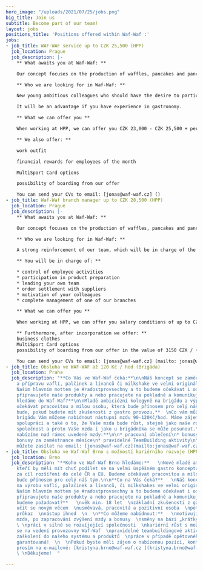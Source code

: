 ```yaml
---
hero_image: "/uploads/2021/07/25/jobs.png"
big_title: Join us
subtitle: Become part of our team!
layout: jobs
positions_title: 'Positions offered within Waf-Waf :'
jobs:
- job_title: WAF-WAF service up to CZK 25,500 (HPP)
  job_location: Prague
  job_description: |-
    ** What awaits you at Waf-Waf: **

    Our concept focuses on the production of waffles, pancakes and pancakes or a milkshake in a very original concept. Our main motto is #joyforeveryone and we will expect that from you as well. Whether you are preparing our products or working at the cash register and communicating with customers.

    ** Who we are looking for in Waf-Waf: **

    New young ambitious colleagues who should have the desire to participate in a very successful gastronomic concept, which aims to expand throughout the Czech Republic and the EU. We will expect a hard-working and kind person who will benefit our entire team.

    It will be an advantage if you have experience in gastronomy.

    ** What we can offer you **

    When working at HPP, we can offer you CZK 23,000 - CZK 25,500 + performance bonuses. We are interested in long-term cooperation and also in the fact that your salary will grow, as well as our expanding company.

    ** We also offer: **

    work outfit

    financial rewards for employees of the month

    MultiSport Card options

    possibility of boarding from our offer

    You can send your CVs to email: [jonas@waf-waf.cz] ()
- job_title: Waf-Waf branch manager up to CZK 28,500 (HPP)
  job_location: Prague
  job_description: |-
    ** What awaits you at Waf-Waf: **

    Our concept focuses on the production of waffles, pancakes and pancakes or a milkshake in a very original concept. Our main motto is #radostprovsechny and we will expect that from you as well.

    ** Who we are looking for in Waf-Waf: **

    A strong reinforcement of our team, which will be in charge of the management of our Prague branch thanks to the expansion of the Waf-Waf concept. We will expect a responsible and kind person who will benefit the whole society and will have a desire for personal and professional growth. Experience from a similar gastronomic operation is a great advantage.

    ** You will be in charge of: **

    * control of employee activities
    * participation in product preparation
    * leading your own team
    * order settlement with suppliers
    * motivation of your colleagues
    * complete management of one of our branches

    ** What we can offer you **

    When working at HPP, we can offer you salary conditions of up to CZK 28,500 and other motivational evaluations, including bonuses. The prerequisite is hard work and enthusiasm for our brand. We are interested in long-term cooperation and also in the fact that your salary will grow, as well as our expanding company, there is also the possibility of further career growth.

    ** Furthermore, after incorporation we offer: **
    business clothes
    MultiSport Card options
    possibility of boarding from our offer in the value of 3150 CZK / (month)

    You can send your CVs to email: [jonas@waf-waf.cz] (mailto: jonas@waf-waf.cz)
- job_title: Obsluha ve WAF-WAF až 120 Kč / hod (Brigáda)
  job_location: Praha
  job_description: "**Co Vás ve Waf-Waf čeká:**\n\nNáš koncept se zaměřuje na výrobu
    a přípravu vaflí, palčinek a lívanců či milkshake ve velmi originálním pojetí.
    Našim hlavním mottem je #radostprovsechny a to budeme očekávat i od Vás. Ať už
    připravujete naše produkty a nebo pracujete na pokladně a komunikujete se zákazníky.\n\n**Koho
    hledáme do Waf-Waf?**\n\nMladé ambiciózní kolegyně na brigádu a výpomoc. Budeme
    očekávat pracovitou a milou osobu, která bude přínosem pro celý náš tým.\n\n**Výhodou
    bude, pokud budete mít zkušenosti z gastro provozu.**  \nCo vám můžeme nabídnout:\n\nZa
    brigádu Vám můžeme nabídnout nástupní mzdu 90-120Kč/hod. Máme zájem o dlouhodobou
    spolupráci a také o to, že Vaše mzda bude růst, stejně jako naše rozšiřující se
    společnost a proto Vaše mzda i jako u brigádníka se může posunout.\n\n**Dále také
    nabízíme nad rámec uvedené mzdy:**\n\n* pracovní oblečení\n* bonusy za denní plnění\n*
    bonusy za zaměstnance měsíce\n* pravidelné TeamBuilding aktivity\n\nVaše životopisy
    můžete zasílat na email: [jonas@waf-waf.cz](mailto:jonas@waf-waf.cz)"
- job_title: Obsluha ve Waf-Waf Brno s možností kariérního rozvoje (HPP)
  job_location: Brno
  job_description: "**Koho ve Waf-Waf Brno hledáme:**   \nNové mladé ambiciózní kolegy/ně,
    kteří by měli mít chuť podílet se na velmi úspěšném gastro konceptu, který má
    za cíl rozšíření do celé ČR a EU. Budeme očekávat pracovitou a milou osobu, která
    bude přínosem pro celý náš tým.\n\n**Co na Vás čeká?**   \nNáš koncept se zaměřuje
    na výrobu vaflí, palačinek a lívanců, či milkshakes ve velmi originálním pojetí.
    Našim hlavním mottem je #radostprovsechny a to budeme očekávat i od Vás. Ať už
    připravujete naše produkty a nebo pracujete na pokladně a komunikujete se zákazníky.\n\n**Co
    budeme požadovat?**   \nvěk min. 18 let  \nzákladní zkušenosti z gastronomie  \nschopnost
    učit se novým věcem  \nusměvavá, pracovitá a pozitivní osoba  \npotravinářský
    průkaz  \nnástup ihned  \n  \n**Co můžeme nabídnout:**   \nmotivující nástupní
    mzda, po zapracování zvýšení mzdy a bonusy  \nsměny na bázi „krátký/dlouhý týden“
    \ \npráci v silně se rozvíjející společnosti  \nkariérní růst s možností podílení
    se na vedení provozovny Waf-Waf  \npravidelné teambuildingové aktivity  \nkompletní
    zaškolení do našeho systému a produktů  \npráce v případě opětovného uzavření
    garantovaná!  \n  \nPokud byste měli zájem o nabízenou pozici, kontaktujte nás
    prosím na e-mailové: [kristyna.brno@waf-waf.cz ](kristyna.brno@waf-waf.cz)  \n
    \ \nDěkujeme!  "

---
```

